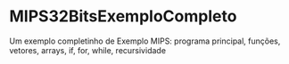 # MIPS32BitsExemploCompleto
Um exemplo completinho de Exemplo MIPS: programa principal, funções, vetores, arrays, if, for, while, recursividade

